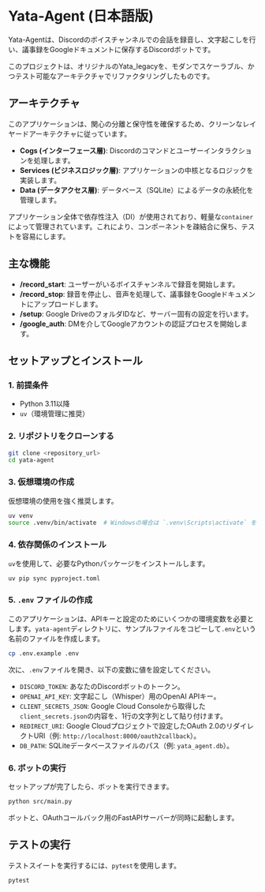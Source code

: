# Yata-Agent (日本語版)

Yata-Agentは、Discordのボイスチャンネルでの会話を録音し、文字起こしを行い、議事録をGoogleドキュメントに保存するDiscordボットです。

このプロジェクトは、オリジナルのYata_legacyを、モダンでスケーラブル、かつテスト可能なアーキテクチャでリファクタリングしたものです。

## アーキテクチャ

このアプリケーションは、関心の分離と保守性を確保するため、クリーンなレイヤードアーキテクチャに従っています。

- **Cogs (インターフェース層)**: Discordのコマンドとユーザーインタラクションを処理します。
- **Services (ビジネスロジック層)**: アプリケーションの中核となるロジックを実装します。
- **Data (データアクセス層)**: データベース（SQLite）によるデータの永続化を管理します。

アプリケーション全体で依存性注入（DI）が使用されており、軽量な`container`によって管理されています。これにより、コンポーネントを疎結合に保ち、テストを容易にします。

## 主な機能

- **/record_start**: ユーザーがいるボイスチャンネルで録音を開始します。
- **/record_stop**: 録音を停止し、音声を処理して、議事録をGoogleドキュメントにアップロードします。
- **/setup**: Google DriveのフォルダIDなど、サーバー固有の設定を行います。
- **/google_auth**: DMを介してGoogleアカウントの認証プロセスを開始します。

## セットアップとインストール

### 1. 前提条件

- Python 3.11以降
- `uv`（環境管理に推奨）

### 2. リポジトリをクローンする

```bash
git clone <repository_url>
cd yata-agent
```

### 3. 仮想環境の作成

仮想環境の使用を強く推奨します。

```bash
uv venv
source .venv/bin/activate  # Windowsの場合は `.venv\Scripts\activate` を使用
```

### 4. 依存関係のインストール

`uv`を使用して、必要なPythonパッケージをインストールします。

```bash
uv pip sync pyproject.toml
```

### 5. `.env` ファイルの作成

このアプリケーションは、APIキーと設定のためにいくつかの環境変数を必要とします。`yata-agent`ディレクトリに、サンプルファイルをコピーして`.env`という名前のファイルを作成します。

```bash
cp .env.example .env
```

次に、`.env`ファイルを開き、以下の変数に値を設定してください。

- `DISCORD_TOKEN`: あなたのDiscordボットのトークン。
- `OPENAI_API_KEY`: 文字起こし（Whisper）用のOpenAI APIキー。
- `CLIENT_SECRETS_JSON`: Google Cloud Consoleから取得した`client_secrets.json`の内容を、1行の文字列として貼り付けます。
- `REDIRECT_URI`: Google Cloudプロジェクトで設定したOAuth 2.0のリダイレクトURI（例: `http://localhost:8000/oauth2callback`）。
- `DB_PATH`: SQLiteデータベースファイルのパス（例: `yata_agent.db`）。

### 6. ボットの実行

セットアップが完了したら、ボットを実行できます。

```bash
python src/main.py
```

ボットと、OAuthコールバック用のFastAPIサーバーが同時に起動します。

## テストの実行

テストスイートを実行するには、`pytest`を使用します。

```bash
pytest
``` 
